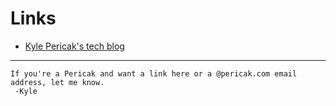 # Links

- [Kyle Pericak's tech blog](http://kyle.pericak.com)


---

```
If you're a Pericak and want a link here or a @pericak.com email address, let me know.
 -Kyle
```
